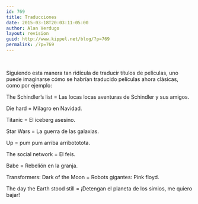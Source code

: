 ```yaml
---
id: 769
title: Traducciones
date: 2015-03-18T20:03:11-05:00
author: Alan Verdugo
layout: revision
guid: http://www.kippel.net/blog/?p=769
permalink: /?p=769
---
```

&nbsp;

Siguiendo esta manera tan ridícula de traducir títulos de películas, uno puede imaginarse cómo se habrían traducido películas ahora clásicas, como por ejemplo:

The Schindler&#8217;s list = Las locas locas aventuras de Schindler y sus amigos.

Die hard = Milagro en Navidad.

Titanic = El iceberg asesino.

Star Wars = La guerra de las galaxias.

Up = pum pum arriba arribototota.

The social network = El feis.

Babe = Rebelión en la granja.

Transformers: Dark of the Moon = Robots gigantes: Pink floyd.

The day the Earth stood still = ¡Detengan el planeta de los simios, me quiero bajar!